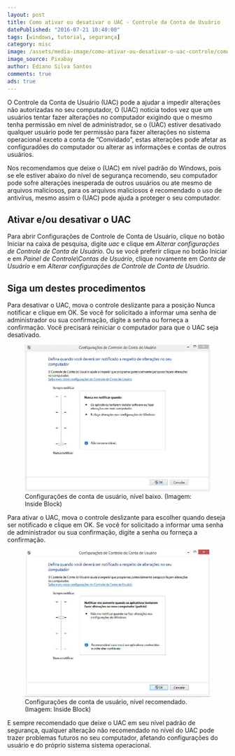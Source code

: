 ```yaml
---
layout: post
title: Como ativar ou desativar o UAC - Controle da Conta de Usuário
datePublished: "2016-07-21 10:40:00"
tags: [windows, tutorial, segurança]
category: misc
image: /assets/media-image/como-ativar-ou-desativar-o-uac-controle/como-ativar-ou-desativar-o-uac-controle.jpg
image_source: Pixabay
author: Ediano Silva Santos
comments: true
ads: true
---
```


O Controle da Conta de Usuário (UAC) pode a ajudar a impedir alterações não autorizadas no seu computador, O (UAC) noticia todos vez que um usuários tentar fazer alterações no computador exigindo que o mesmo tenha permissão em nível de administrador, se o (UAC) estiver desativado qualquer usuário pode ter permissão para fazer alterações no sistema operacional exceto a conta de “Convidado”, estas alterações pode afetar as configuradões do computador ou alterar as informações e contas de outros usuários.

Nos recomendamos que deixe o (UAC) em nível padrão do Windows, pois se ele estiver abaixo do nível de segurança recomendo, seu computador pode sofre alterações inesperada de outros usuários ou ate mesmo de arquivos maliciosos, para os arquivos maliciosos é recomendado o uso de antivírus, mesmo assim o (UAC) pode ajuda a proteger o seu computador.

## Ativar e/ou desativar o UAC
Para abrir Configurações de Controle de Conta de Usuário, clique no botão Iniciar na caixa de pesquisa, digite *uac* e clique em *Alterar configurações de Controle de Conta de Usuário*. Ou se você preferir clique no botão Iniciar e em *Painel de Controle\Contas de Usuário*, clique novamente em *Conta de Usuário* e em *Alterar configurações de Controle de Conta de Usuário*.

## Siga um destes procedimentos
Para desativar o UAC, mova o controle deslizante para a posição Nunca notificar e clique em OK. Se você for solicitado a informar uma senha de administrador ou sua confirmação, digite a senha ou forneça a confirmação. Você precisará reiniciar o computador para que o UAC seja desativado.

<figure class="image">
<img alt="Configurações de conta de usuário, nível baixo" src="/assets/media-image/como-ativar-ou-desativar-o-uac-controle/configuracao-conta-usuario-baixo.jpg">
<figcaption>Configurações de conta de usuário, nível baixo. (Imagem: Inside Block)</figcaption>
</figure>

Para ativar o UAC, mova o controle deslizante para escolher quando deseja ser notificado e clique em OK. Se você for solicitado a informar uma senha de administrador ou sua confirmação, digite a senha ou forneça a confirmação.

<figure class="image">
<img alt="Configurações de conta de usuário, nível recomendado" src="/assets/media-image/como-ativar-ou-desativar-o-uac-controle/configuracao-conta-usuario-recomendado.jpg">
<figcaption>Configurações de conta de usuário, nível recomendado. (Imagem: Inside Block)</figcaption>
</figure>

E sempre recomendado que deixe o UAC em seu nível padrão de segurança, qualquer alteração não recomendado no nível do UAC pode trazer problemas futuros no seu computador, afetando configurações do usuário e do próprio sistema sistema operacional.